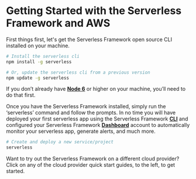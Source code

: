 <!--
title: Serverless Getting Started Guide
menuText: Get Started
layout: Doc
menuOrder: 0
menuItems:
  - {menuText: AWS Guide, path: /framework/docs/providers/aws/guide/quick-start}
  - {menuText: Azure Functions Guide, path: /framework/docs/providers/azure/guide/quick-start}
  - {menuText: Apache OpenWhisk Guide, path: /framework/docs/providers/openwhisk/guide/quick-start}
  - {menuText: Google Functions Guide, path: /framework/docs/providers/google/guide/quick-start}
  - {menuText: Kubeless Guide, path: /framework/docs/providers/kubeless/guide/quick-start}
  - {menuText: Spotinst Guide, path: /framework/docs/providers/spotinst/guide/quick-start}
  - {menuText: Fn Guide, path: /framework/docs/providers/fn/guide/quick-start}
  - {menuText: Cloudflare Workers Guide, path: /framework/docs/providers/cloudflare/guide/quick-start}
-->

# Getting Started with the Serverless Framework and AWS

First things first, let's get the Serverless Framework open source CLI installed on your machine.

```bash
# Install the serverless cli
npm install -g serverless

# Or, update the serverless cli from a previous version
npm update -g serverless
```

If you don’t already have **[Node 6](https://nodejs.org/en/download/package-manager/)** or higher on your machine, you’ll need to do that first.

Once you have the Serverless Framework installed, simply run the ‘serverless’ command and follow the prompts. In no time you will have deployed your first serverless app using the Serverless Framework **[CLI](./providers/)** and configured your Serverless Framework **[Dashboard](./dashboard/)** account to automatically monitor your serverless app, generate alerts, and much more.

```bash
# Create and deploy a new service/project
serverless
```

Want to try out the Serverless Framework on a different cloud provider? Click on any of the cloud provider quick start guides, to the left, to get started.
